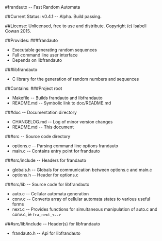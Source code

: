 #frandauto -- Fast Random Automata

##Current Status:
v0.4.1 -- Alpha.
Build passing.

##License:
Unlicensed, free to use and distribute.
Copyright (c) Isabell Cowan 2015.

##Provides:
###frandauto
* Executable generating random sequences
* Full command line user interface
* Depends on libfrandauto

###libfrandauto
* C library for the generation of random numbers and sequences

##Contains:
###Project root
* Makefile -- Builds frandauto and libfrandauto
* README.md -- Symbolic link to doc/README.md

###doc -- Documentation directory
* CHANGELOG.md -- Log of minor version changes
* README.md -- This document

###src -- Source code directory
* options.c -- Parsing command line options frandauto
* main.c -- Contains entry point for frandauto

###src/include -- Headers for frandauto
* globals.h -- Globals for communication between options.c and main.c
* options.h -- Header for options.c

###src/lib -- Source code for libfrandauto
* auto.c -- Cellular automata generation
* conv.c -- Converts array of cellular automata states to various useful forms
* next.c -- Provides functions for simultaneous manipulation of auto.c and conv.c, ie `fra_next_<..>`

###src/lib/include -- Header(s) for libfrandauto
* frandauto.h -- Api for libfrandauto

<!-- vim : set ts=2 sw=2 et syn=markdown : -->
